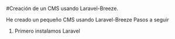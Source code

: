 #Creación de un CMS usando Laravel-Breeze.

He creado un pequeño CMS usando Laravel-Breeze
Pasos a seguir
1. Primero instalamos Laravel 
